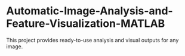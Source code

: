 # Automatic-Image-Analysis-and-Feature-Visualization-MATLAB
This project provides ready-to-use analysis and visual outputs for any image.
